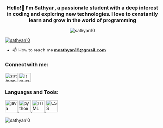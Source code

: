 <h3 align="center">Hello!👋 I'm Sathyan, 
 a passionate student with a deep interest in coding and exploring new technologies.
 I love to constantly learn and grow in the world of programming</h3>


<p align="center"> <img src="https://komarev.com/ghpvc/?username=sathyan10&label=Profile%20views&color=0e75b6&style=flat" alt="sathyan10" /> </p>

<p align="left"> <a href="https://github.com/ryo-ma/github-profile-trophy"><img src="https://github-profile-trophy.vercel.app/?username=sathyan10" alt="sathyan10" /></a> </p>

- 📫 How to reach me **msathyan10@gmail.com**

<h3 align="left">Connect with me:</h3>
<p align="left">
<a href="https://linkedin.com/in/sathyan-m-6893251a0" target="blank"><img align="center" src="https://static.vecteezy.com/system/resources/previews/018/930/587/original/linkedin-logo-linkedin-icon-transparent-free-png.png" alt="sathyan-m-6893251a0" height="30" width="40" /></a>
<a href="https://instagram.com/iam_sathyan" target="blank"><img align="center" src="https://helios-i.mashable.com/imagery/articles/05ayESsjTP2NcNBTuDsWnfu/hero-image.fill.size_1200x1200.v1611609265.png" alt="iam_sathyan" height="30" width="40" /></a>
</p>

<h3 align="left">Languages and Tools:</h3>
 <a href="https://www.java.com" target="_blank" rel="noreferrer"> <img src="https://cdn.iconscout.com/icon/free/png-256/free-java-60-1174953.png" alt="java" width="40" height="40"/> </a> <a href="https://www.python.org" target="_blank" rel="noreferrer"> <img src="https://cdn.iconscout.com/icon/free/png-256/free-python-3521655-2945099.png" alt="python" width="40" height="40"/> </a>
 <a href="https://html.com/" target="_blank" rel="noreferrer"> <img src="https://cdn3d.iconscout.com/3d/free/thumb/free-html-5728485-4781249.png" alt="HTML" width="40" height="40"/> </a>
 <a href="https://www.csscorp.com" target="_blank" rel="noreferrer"> <img src="https://encrypted-tbn0.gstatic.com/images?q=tbn:ANd9GcTAPnzJR4L-zmLRWPDbEfPY8uzt2ezteKE0qg&usqp=CAU" alt="CSS" width="40" height="40"/> </a> </p>

<p>
<img align="center" src="https://github-readme-streak-stats.herokuapp.com?user=sathyan10&theme=github-light&border_radius=0" alt="sathyan10" /></p>

